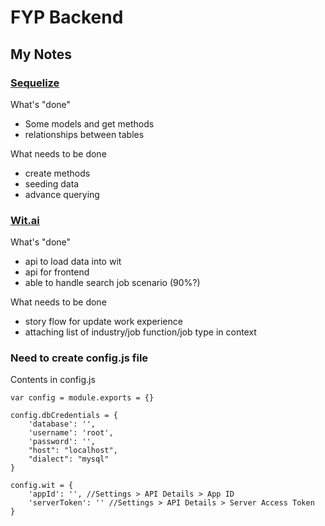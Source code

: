 # FYP Backend

## My Notes
### [Sequelize](http://docs.sequelizejs.com/)

What's "done"
+ Some models and get methods
+ relationships between tables

What needs to be done
+ create methods
+ seeding data
+ advance querying

### [Wit.ai](https://wit.ai/)

What's "done"
+ api to load data into wit
+ api for frontend
+ able to handle search job scenario (90%?)

What needs to be done
+ story flow for update work experience
+ attaching list of industry/job function/job type in context

### Need to create config.js file
Contents in config.js

```
var config = module.exports = {}

config.dbCredentials = {
    'database': '',
    'username': 'root',
    'password': '',
    "host": "localhost",
    "dialect": "mysql"
}

config.wit = {
    'appId': '', //Settings > API Details > App ID
    'serverToken': '' //Settings > API Details > Server Access Token
}
```


